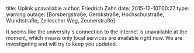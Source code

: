 title: Uplink unavailable
author: Friedrich Zahn
date: 2015-12-10T00:27
type: warning
outage: [Borsbergstraße, Gerokstraße, Hochschulstraße, Wundtstraße, Zellescher Weg, Zeunerstraße]

It seems like the university's connection to the internet is unavailable at the moment, which means only local services are available right now. We are investigating and will try to keep you updated.
